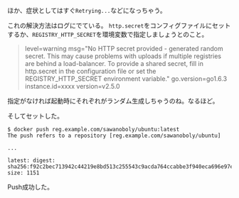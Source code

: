 
ほか、症状としてはすぐ`Retrying...`などになっちゃう。

これの解決方法はログにでている。
`http.secret`をコンフィグファイルにセットするか、`REGISTRY_HTTP_SECRET`を環境変数で指定しましょうとのこと。

> level=warning msg="No HTTP secret provided - generated random secret. This may cause problems with uploads if multiple registries are behind a load-balancer. To provide a shared secret, fill in http.secret in the configuration file or set the REGISTRY_HTTP_SECRET environment variable." go.version=go1.6.3 instance.id=xxxx version=v2.5.0


指定がなければ起動時にそれぞれがランダム生成しちゃうのね。なるほど。

そしてセットした。

```
$ docker push reg.example.com/sawanoboly/ubuntu:latest
The push refers to a repository [reg.example.com/sawanoboly/ubuntu]

...

latest: digest: sha256:f92c2bec713942c44219e8bd513c255543c9acda764ccabbe3f940eca696e97e size: 1151
```

Push成功した。
